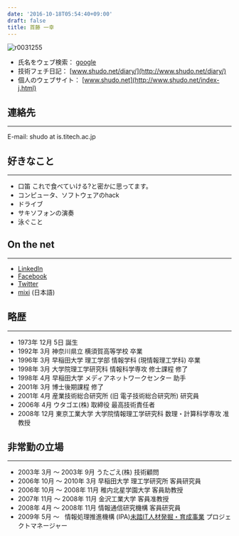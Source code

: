```yaml
---
date: '2016-10-18T05:54:40+09:00'
draft: false
title: 首藤 一幸
---
```


![r0031255](https://www.shudo-lab.org/wp-content/uploads/2016/10/R0031255.jpg)

*   氏名をウェブ検索： [google](http://www.google.com/search?hl=ja&q=%E9%A6%96%E8%97%A4%E4%B8%80%E5%B9%B8)
*   技術フェチ日記： [www.shudo.net/diary/](http://www.shudo.net/diary/)
*   個人のウェブサイト： [www.shudo.net](http://www.shudo.net/index-j.html)


## 連絡先

* * *

E-mail: shudo at is.titech.ac.jp

## 好きなこと

* * *

*   口笛 これで食べていける?と密かに思ってます。
*   コンピュータ、ソフトウェアのhack
*   ドライブ
*   サキソフォンの演奏
*   泳ぐこと


## On the net

* * *

*   [LinkedIn](http://www.linkedin.com/pub/dir/Kazuyuki/Shudo)
*   [Facebook](http://www.facebook.com/profile.php?id=653777760)
*   [Twitter](http://twitter.com/shudo)
*   [mixi](http://mixi.jp/show_friend.pl?id=17477) (日本語)


## 略歴

* * *

- 1973年 12月 5日 誕生
- 1992年 3月 神奈川県立 横須賀高等学校 卒業
- 1996年 3月 早稲田大学 理工学部 情報学科 (現情報理工学科) 卒業
- 1998年 3月 大学院理工学研究科 情報科学専攻 修士課程 修了
- 1998年 4月 早稲田大学 メディアネットワークセンター 助手
- 2001年 3月 博士後期課程 修了
- 2001年 4月 産業技術総合研究所 (旧 電子技術総合研究所) 研究員
- 2006年 4月 ウタゴエ(株) 取締役 最高技術責任者
- 2008年 12月 東京工業大学 大学院情報理工学研究科 数理・計算科学専攻 准教授

## 非常勤の立場

* * *

- 2003年 3月 ～ 2003年 9月 うたごえ(株) 技術顧問
- 2006年 10月 ～ 2010年 3月 早稲田大学 理工学研究所 客員研究員
- 2006年 10月 ～ 2008年 11月 稚内北星学園大学 客員助教授
- 2007年 11月 ～ 2008年 11月 金沢工業大学 客員准教授
- 2008年 4月 ～ 2008年 11月 情報通信研究機構 客員研究員
- 2009年 5月 ～   情報処理推進機構 (IPA)[未踏IT人材発掘・育成事業](http://www.ipa.go.jp/jinzai/mitou/) プロジェクトマネージャー

